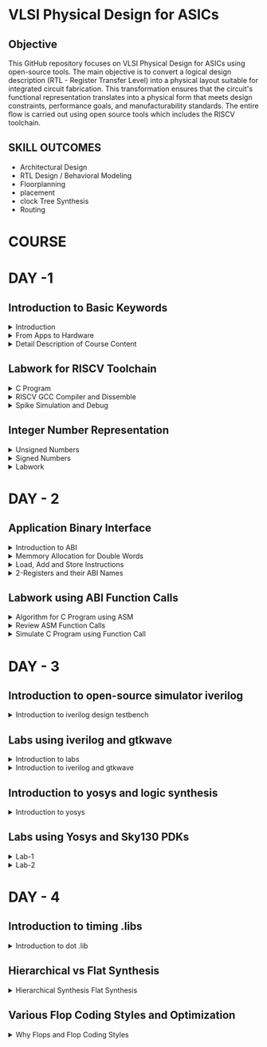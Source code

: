 # VLSI Physical Design for ASICs
## Objective
This GitHub repository focuses on VLSI Physical Design for ASICs using open-source tools. The main objective is to convert a logical design description (RTL - Register Transfer Level) into a physical layout suitable for integrated circuit fabrication. This transformation ensures that the circuit's functional representation translates into a physical form that meets design constraints, performance goals, and manufacturability standards. The entire flow is carried out using open source tools which includes the RISCV toolchain.

## SKILL OUTCOMES
+ Architectural Design
+ RTL Design / Behavioral Modeling
+ Floorplanning
+ placement
+ clock Tree Synthesis
+ Routing


# COURSE
# DAY -1
## Introduction to Basic Keywords
<details>
<summary>Introduction</summary>
	
- **ISA (Instruction Set Archhitecture)**
  - ISA defines the interface between a computer's hardware and its software, specifically how the processor and its components interact with the software instructions that drive the execution of tasks.
  - It encompasses a set of instructions, addressing modes, data types, registers, memory organization, and the mechanisms for executing and managing instructions.

- **RISC-V (Reduced Instruction Set Computing - Five)**.
  - It is an open-source Instruction Set Architecture (ISA) that has gained significant attention and adoption in the world of computer architecture and semiconductor design.
  - RISC architectures simplify the instruction set by focusing on a smaller set of instructions, each of which can be executed in a single clock cycle. This approach usually leads to faster execution of individual instructions. 

<img width="536" alt="image" src="https://github.com/PoojaR07/pes_asic_class/assets/135737910/e31d7c49-7160-443f-b73f-585cde8f3419">
</details>

<details>
<summary>From Apps to Hardware</summary>

1. **Apps:** Application software, often referred to simply as "applications" or "apps," is a type of computer software that is designed to perform specific tasks or functions for end-users.
2. **System software:** System software refers to a category of computer software that acts as an intermediary between the hardware components of a computer system and the user-facing application software. It provides essential services, manages hardware resources, and enables the execution of application programs. System software plays a critical role in maintaining the overall functionality, security, and performance of a computer system.'
3. **Operating System:** The operating system is a fundamental piece of software that manages hardware resources and provides various services for both users and application programs. It controls tasks such as memory management, process scheduling, file system management, and user interface interaction. Examples of operating systems include Microsoft Windows, macOS, Linux, and Android.

4. **Compiler:** A compiler is a type of software tool that translates high-level programming code written by developers into assembly-level language.

5. **Assembler:** An assembler is a software tool that translates assembly language code into machine code or binary code that can be directly executed by a computer's processor.

6. **RTL:** RTL serves as an abstraction level in the design process that represents the behavior of a digital circuit in terms of registers and the operations that transfer data between them.

 7. **Hardware:** Hardware refers to the physical components of a computer system or any electronic device. It encompasses all the tangible parts that make up a computing or electronic device and enable it to perform various tasks.
</details>

<details>
<summary>Detail Description of Course Content</summary>

**Pseudo Instructions:** Pseudo-instructions are used to simplify programming, improve code readability, and reduce the number of explicit instructions a programmer needs to write. They are especially useful for common programming patterns that involve multiple instructions.
`Ex: li, mv`.

**Base Integer Instructions:** The term "base integer instructions" refers to the fundamental set of instructions that form the foundation for performing basic arithmetic, logical, and data movement operations.
`Ex: add, sub, and, or, xor, sll`.

**Multiply Extension Intructions:** The RISC-V architecture includes a set of multiply and multiply-accumulate (MAC) extension instructions that enhance the instruction set to perform efficient multiplication and multiplication-accumulate operations.
`Ex: mul, mulh, mulhu, mulhsu`.

**Single and Double Precision Floating Point Extension:** The RISC-V architecture includes floating-point extensions that provide support for both single-precision (32-bit) and double-precision (64-bit) floating-point arithmetic operations. These extensions are often referred to as the "F" and "D" extensions, respectively. Floating-point arithmetic is essential for handling real numbers with fractional parts and for performing accurate calculations involving decimal values.

**Application Binary Interface:** ABI stands for "Application Binary Interface." It is a set of rules and conventions that govern how software components interact with each other at the binary level. The ABI defines various aspects of program execution, including how function calls are made, how parameters are passed and returned, how memory is allocated and managed, and more.

**Memory Allocation and Stack Pointer** 
- Memory allocation refers to the process of assigning and managing memory segments for various data structures, variables, and objects used by a program. It involves allocating memory space from the system's memory pool and releasing it when it is no longer needed to prevent memory leaks.
- The stack pointer is a register used by a program to keep track of the current position of the program's execution on the call stack. 
</details>

## Labwork for RISCV Toolchain
<details>
<summary>C Program</summary>

We wrote a C program for calculating the sum from 1 to n using a text editor, leafpad.

`leafpad sumton.c`
``` c
#include<stdio.h>

int main(){
	int i, sum=0, n=111;
	for (i=1;i<=n; ++i) {
	sum +=i;
	}
	printf("Sum of numbers from 1 to %d is %d \n",n,sum);
	return 0;
}
```
Using the gcc compiler, we compiled the program to get the output.

`gcc sumton.c`
`.\a.out`

<img width="850" alt="image" src="https://github.com/PoojaR07/pes_asic_class/assets/135737910/bd2cfc34-aeec-4c7d-81ce-6a902fe78a33">
</details>

<details>
<summary>RISCV GCC Compiler and Dissemble</summary>

Using the riscv gcc compiler, we compiled the C program.

`riscv64-unknown-elf-gcc -O1 -mabi=lp64 -march=rv64i -o sum1ton.o sum1ton.c`

Using `ls -ltr sum1ton.c`, we can check that the object file is created.

To get the dissembled ALP code for the C program, 

`riscv64-unknown-elf-objdump -d sum1ton.o | less` .

In order to view the main section, type 
`/main`.
Here, since we used -O1 optimisation, the number of instructions are 15.

<img width="500" alt="image" src="https://github.com/PoojaR07/pes_asic_class/assets/135737910/93402d4c-2c60-4499-93e7-57187b1636a7">

When we use -Ofast optimisation, we can see that the number of instructions have been reduced to 12.

<img width="500" alt="image" src="https://github.com/PoojaR07/pes_asic_class/assets/135737910/e3ad8b0f-ce56-4820-a3f0-8a3008d6a620">


- -Onumber : level of optimisation required
- -mabi : specifies the ABI (Application Binary Interface) to be used during code generation according to the requirements
- -march : specifies target architecture

In order to view the different options available for these fields, use the following commands

go to the directory where riscv64-unkonwn-elf is present

- -O1 : ``` riscv64-unkonwn-elf --help=optimizer```
- -mabi : ```riscv64-unknown-elf-gcc --target-help```
- -march : ```riscv64-unknown-elf-gcc --target-help```

For different instances,
- use the command ```riscv64-unknown-elf-objdump -d 1_to_N.o | less```
- use ``` /instance``` to search for an instance 
- press ENTER
- press ```n``` to search next occurance
- press ```N``` to search for previous occurance. 
- use ```esc :q``` to quit
</details>

<details>
<summary>Spike Simulation and Debug</summary>

`spike pk sum1ton.o` is used to check whether the instructions produced are right to give the correct output.

<img width="550" alt="image" src="https://github.com/PoojaR07/pes_asic_class/assets/135737910/f127a61f-99df-4eb1-87cd-8ac76f9baf77">


`spike -d pk sum1ton.c` is used for debugging.

The contents of the registers can also be viewed.

<img width="550" alt="image" src="https://github.com/PoojaR07/pes_asic_class/assets/135737910/aeff2764-1f92-47ad-97d2-441bcbe2b95f">

- press ENTER : to show the first line and successive ENTER to show successive lines
- reg 0 a2 : to check content of register a2 0th core
- q : to quit the debug process
</details>

## Integer Number Representation 

<details>
<summary>Unsigned Numbers</summary>
	
- Unsigned numbers, also known as non-negative numbers, are numerical values that represent magnitudes without indicating direction or sign.
- Range: [0, (2^n)-1 ]
</details>

<details>
<summary>Signed Numbers</summary>
	
- Signed numbers are numerical values that can represent both positive and negative magnitudes, along with zero.
- Range : Positive : [0 , 2^(n-1)-1]
          Negative : [-1 to 2^(n-1)]
</details>

<details>
<summary>Labwork</summary>

We wrote a C program that shows the maximum and minimum values of 64bit unsigned numbers.

``` c
#include <stdio.h>
#include <math.h>

int main(){
	unsigned long long int max = (unsigned long long int) (pow(2,64) -1);
	unsigned long long int min = (unsigned long long int) (pow(2,64) *(-1));
	printf("lowest number represented by unsigned 64-bit integer is %llu\n",min);
	printf("highest number represented by unsigned 64-bit integer is %llu\n",max);
	return 0;
}
```
<img width="650" alt="image" src="https://github.com/PoojaR07/pes_asic_class/assets/135737910/ada3cb30-7388-422a-82bc-3db70ce41d5e">


We wrote a C program that shows the maximum and minimum values of 64bit signed numbers.
``` c
#include <stdio.h>
#include <math.h>

int main(){
	long long int max = (long long int) (pow(2,63) -1);
	long long int min = (long long int) (pow(2,63) *(-1));
	printf("lowest number represented by signed 64-bit integer is %lld\n",min);
	printf("highest number represented by signed 64-bit integer is %lld\n",max);
	return 0;
}
```

<img width="700" alt="image" src="https://github.com/PoojaR07/pes_asic_class/assets/135737910/4561defd-7246-4a4a-97dc-d0c7b0d2f9e8">
</details>

# DAY - 2
## Application Binary Interface

<details>
<summary>Introduction to ABI</summary>
	
+ An Application Binary Interface (ABI) is a set of rules and conventions that dictate how binary code interacts with and communicates with other binary code, typically at the level of machine code or compiled code. In simpler terms, it defines the interface between two software components or systems that are written in different programming languages, compiled by different compilers, or running on different hardware architectures.
+ The ABI is crucial for enabling interoperability between different software components, such as different libraries, object files, or even entire programs. It allows components compiled independently and potentially on different platforms to work seamlessly together by adhering to a common set of rules for communication and data representation.
</details>

<details>
<summary>Memmory Allocation for Double Words</summary>
	
64-bit number (or any multi-byte value) can be loaded into memory in little-endian or big-endian. It involves understanding the byte order and arranging the bytes accordingly
1. **Little-Endian:**
In little-endian representation, you store the least significant byte (LSB) at the lowest memory address and the most significant byte (MSB) at the highest memory address.
2. **Big-Endian:**
In big-endian representation, you store the most significant byte (MSB) at the lowest memory address and the least significant byte (LSB) at the highest memory address.
#### For example, consider the 64-bit hexadecimal value 0x0123456789ABCDEF. 
In Little-Endian representation, it would be stored as follows in memory:

<img width="453" alt="image" src="https://github.com/Veda1809/pes_asic_class/assets/142098395/8c63e751-8882-4b1e-a2f8-84da628ee604">


In Big-Endian representation, it would be stored as follows in memory:

<img width="454" alt="image" src="https://github.com/Veda1809/pes_asic_class/assets/142098395/3954540e-800f-4503-97ef-6c77daacd058">
</details>

<details>
<summary>Load, Add and Store Instructions</summary>
	
Load, Add, and Store instructions are fundamental operations in computer architecture and assembly programming. They are often used to manipulate data within a computer's memory and registers.
1. **Load Instructions:**
Load instructions are used to transfer data from memory to registers. They allow you to fetch data from a specified memory address and place it into a register for further processing.

Example `ld x6, 8(x5)`

In this Example
- `ld` is the load double-word instruction.
- `x6` is the destination register.
- `8(x5)` is the memory address pointed to by register `x5` (base address + offset).
2. **Store Instructions:**
Store instructions are used to write data from registers into memory.They store values from registers into memory addresses

Example `sd x8, 8(x9)`

In this Example
- `sd` is the store double-word instruction.
- `x8` is the source register.
- `8(x9)` is the memory address pointed to by register `x9` (base address + offset).
3. Add Instructions:
  Add instructions are used to perform addition operations on registers. They add the values of two source registers and store the result in a destination register.

Example `add x9, x10, x11`

In this Example
- `add` is the add instruction.
- `x9` is the destination register.
- `x10` and `x11` are the source registers.
</details>

<details>
<summary>2-Registers and their ABI Names</summary>
	
The choice of the number of registers in a processor's architecture, such as the RISC-V RV64 architecture with its 32 general-purpose registers, involves a trade-off between various factors. While modern processors can have more registers but increasing the number of registers could lead to larger instructions, which would take up more memory and potentially slow down instruction fetch and decode.
#### ABI Names
ABI names for registers serve as a standardized way to designate the purpose and usage of specific registers within a software ecosystem. These names play a critical role in maintaining compatibility, optimizing code generation, and facilitating communication between different software components. 

<img width="430" alt="image" src="https://github.com/Veda1809/pes_asic_class/assets/142098395/3b7aed64-37cd-492f-b9b5-cd840103566a">
</details>

## Labwork using ABI Function Calls
<details>
<summary>Algorithm for C Program using ASM</summary>
	
- Incorporating assembly language code into a C program can be done using inline assembly or by linking separate assembly files with your C code.
- When you call an assembly function from your C code, the C calling convention is followed, including pushing arguments onto the stack or passing them in registers as required.
- The program executes the assembly function, following the assembly instructions you've provided.
</details>

<details>
<summary>Review ASM Function Calls</summary>
	
- We wrote C code in one file and your assembly code in a separate file.
- In the assembly file, we declared assembly functions with appropriate signatures that match the calling conventions of your platform.

**C Program**
`1to9_custom.c`
  ``` c
  #include <stdio.h>
  
  extern int load(int x, int y);
  
  int main()
  {
    int result = 0;
    int count = 9;
    result = load(0x0, count+1);
    printf("Sum of numbers from 1 to 9 is %d\n", result);
  }
```
<img width="517" alt="image" src="https://github.com/PoojaR07/pes_asic_class/assets/135737910/bc30c09e-f799-4741-8881-07870adec1bb">

`load.s`
``` s
.section .text
.global load
.type load, @function

load:

add a4, a0, zero
add a2, a0, a1
add a3, a0, zero

loop:

add a4, a3, a4
addi a3, a3, 1
blt a3, a2, loop
add a0, a4, zero
ret
```
<img width="517" alt="image" src="https://github.com/PoojaR07/pes_asic_class/assets/135737910/444090c4-0bd0-4669-b752-55cb4143cfed">
</details>

<details>
<summary>Simulate C Program using Function Call</summary>
	
**Compilation:** To compile C code and Asseembly file use the command

`riscv64-unknown-elf-gcc -O1 -mabi=lp64 -march=rv64i -o 1to9_custom.o 1to9_custom.c load.s` 

this would generate object file `1to9_custom.o`.

**Execution:** To execute the object file run the command 

`spike pk 1to9_custom.o`

<img width="800" alt="image" src="https://github.com/PoojaR07/pes_asic_class/assets/135737910/8395e667-485a-414f-b51d-fee5028b5059">
</details>

# DAY - 3
## Introduction to open-source simulator iverilog

<details>
<summary>Introduction to iverilog design testbench</summary>
	
- **Simulator**
  - Simulator is the tool used for simulating the design and iverilog is the tool used for this course.
  - RTL design is checked for adherence to the spec by simulating the design.

- **Design**.
  - Design is the actual Verilog code or set of verilog codes which has the intended functionality to meet with required specifications.

- **Testbench**
  - Testbench is the setup to apply stimulus(test_vectors) to the design to check its functionality.
<img width="600" alt="image" src="https://github.com/PoojaR07/pes_asic_class/assets/135737910/eb806b04-e6c0-4b03-8214-80cf0183ad76">

- **How simulator works?**.
  - simulator looks for the changes on the input signals.
  - Upon changes to the input the output is evaluated.
 
- **GTKWave**
  - Used for viewing the simulated waveforms.
    
- **iverilog based simulation flow**
<img width="600" alt="image" src="https://github.com/PoojaR07/pes_asic_class/assets/135737910/0bbdc2e2-0b2a-4b26-8ed0-7eae4c7e3bf6">
</details>

## Labs using iverilog and gtkwave

<details>
<summary>Introduction to labs</summary>
	
- **Environment setup for running labs**
  
<img width="600" alt="image" src="https://github.com/PoojaR07/pes_asic_class/assets/135737910/1850bed7-a7db-46de-ba43-f850697d6e26">
</details>

<details>
<summary>Introduction to iverilog and gtkwave</summary>
	
- **Simulating 2:1 mux using iverilog and gtkwave**
- **Design**
<img width="500" alt="image" src="https://github.com/PoojaR07/pes_asic_class/assets/135737910/553ec117-c836-47ab-a63b-9bb064a91b38">

- **Testbench**
<img width="500" alt="image" src="https://github.com/PoojaR07/pes_asic_class/assets/135737910/6cc2b11f-f47b-4830-8bee-731da772712d">

- **Simulated waveform in gtkwave**
<img width="600" alt="image" src="https://github.com/PoojaR07/pes_asic_class/assets/135737910/54e7f0aa-7967-461f-bfbc-6e47f649ff9f">

</details>

## Introduction to yosys and logic synthesis
<details>
<summary>Introduction to yosys</summary>

 <img width="600" alt="image" src="https://github.com/PoojaR07/pes_asic_class/assets/135737910/d35aae33-f873-4e82-a052-b111a9f6d733">
 
- **Synthesizer**
- A tool used for converting the RTL to netlist.
- Yosys is the synthesizer tool used in this course.

- **Synthesis**
- RTL to Gate level translation.
- The design is converted into gates and the connections are made between the gates.
- This is given out as a file called netlist.

- **What is .lib?**
- Collection of logic modules.
- Includes basic logic gates like AND, OR, NOT,etc.
- Different flavours of same gate.

- **Faster cells vs slow cells**
- load in digital logic circuit-> Capacitance
- Faster the charging/discharging of capacitance -> lesser the cell delay
  	- to charge/discharge the capacitance fast, we need transistors capable of sourcing more current.
  	- Wider transistors -> Low Delay -> More area and power as well.
  	- Narrow transistors -> More delay -> Less area and power
  	- Faster cells do not come free, they come at penalty of area and power.
</details>

## Labs using Yosys and Sky130 PDKs
<details>
<summary>Lab-1</summary>
	
- **Invoking yosys**
<img width="500" alt="image" src="https://github.com/PoojaR07/pes_asic_class/assets/135737910/c4f34f94-27e2-4f60-a6eb-55b6fe1b299b">

- **Synthesizing 2:1 mux**
<img width="500" alt="image" src="https://github.com/PoojaR07/pes_asic_class/assets/135737910/29f429af-ec5e-44db-898e-bcd4141b60d1">
<img width="500" alt="image" src="https://github.com/PoojaR07/pes_asic_class/assets/135737910/2e049f37-0d9e-4fa1-9e61-946c2ef5e2e0">

- **Synthesis result**
<img width="600" alt="image" src="https://github.com/PoojaR07/pes_asic_class/assets/135737910/81567934-02e3-4d54-ac2f-bf1eef1744d4">
</details>

<details>
<summary>Lab-2</summary>
	
- **Netlist with extra information**
<img width="500" alt="image" src="https://github.com/PoojaR07/pes_asic_class/assets/135737910/e07fe6c3-966c-44f5-bd43-05a6786ed586">

- **Smaller netlist**
<img width="500" alt="image" src="https://github.com/PoojaR07/pes_asic_class/assets/135737910/763b3bc6-aa03-4b93-9180-c66719374dce">

</details>

# DAY - 4
## Introduction to timing .libs

<details>
<summary> Introduction to dot .lib </summary>

- **Contents in .lib file**
<img width="500" alt="image" src="https://github.com/PoojaR07/pes_asic_class/assets/135737910/1c434a8f-cfea-4004-8a7a-85bff486261a">

- Frst line the .lib file contains
	- tt : indicates variations due to process and here it indicates Typical Process.
  	- 025C : indicates the variations due to temperatures where the silicon will be used.
  	- 1v80 : indicates the variations due to the voltage levels where the silicon will be incorporated.

- **Various parameters**
<img width="500" alt="image" src="https://github.com/PoojaR07/pes_asic_class/assets/135737910/b7527017-3e60-4c79-a5a8-3612c8555dd7">

- **Power consumption and area comparison**
<img width="500" alt="image" src="https://github.com/PoojaR07/pes_asic_class/assets/135737910/a6dc1db5-f6ab-4d84-8cab-7c6062e2a6b6">

</details>

## Hierarchical vs Flat Synthesis
<details>
<summary> Hierarchical Synthesis Flat Synthesis </summary>

- **Hierarchical Synthesis** - Hierarchical synthesis is an approach in digital design and logic synthesis where complex designs are broken down into smaller, more manageable modules or sub-circuits, and each module is synthesized individually. These synthesized modules are then integrated back into the overall design hierarchy. This approach helps manage the complexity of large designs and allows designers to work on different parts of the design independently.
- Here we use mutiple module.v and invoke yosys
<img width="700" alt="image" src="https://github.com/PoojaR07/pes_asic_class/assets/135737910/942896f2-8a9d-44cf-bff6-e43774f9ac34">

- synth -top multiple_modules to set it as top module
<img width="400" alt="image" src="https://github.com/PoojaR07/pes_asic_class/assets/135737910/cd097238-4a95-4f81-8865-003b0e41680e">

- To view the netlist show multiple_modules
<img width="500" alt="image" src="https://github.com/PoojaR07/pes_asic_class/assets/135737910/aec962d9-7ad2-442c-a963-12c8e8439059">

- !gvim multiple_modules_hier.v
<img width="500" alt="image" src="https://github.com/PoojaR07/pes_asic_class/assets/135737910/5c9256a2-06bf-4995-bd38-1437ba883b46">

- **Flattened Synthesis** - Flattened synthesis is the opposite of hierarchical synthesis. Instead of maintaining the hierarchical structure of the design during synthesis, flattened synthesis combines all modules and sub-modules into a single, flat representation
- netlist
<img width="500" alt="image" src="https://github.com/PoojaR07/pes_asic_class/assets/135737910/4695badb-fd6e-4081-b29d-d8007e5a1627">

- !gvim multiple_modules_flat.v
<img width="500" alt="image" src="https://github.com/PoojaR07/pes_asic_class/assets/135737910/87e0ba3b-156a-41cb-bc54-8f93e8f9ab60">

</details>

## Various Flop Coding Styles and Optimization

<details>
<summary>Why Flops and Flop Coding Styles</summary>

**Why do we need a Flop?** 
- A flip-flop (often abbreviated as "flop") is a fundamental building block in digital circuit design.
- It's a type of sequential logic element that stores binary information (0 or 1) and can change its output based on clock signals and input values.
- In a combinational circuit, the output changes after the propagation delay of the circuit once inputs are changed.
- During the propagation of data, if there are different paths with different propagation delays, then a glitch might occur.
- There will be multiple glitches for multiple combinational circuits.
- Hence, we need flops to store the data from the combinational circuits.

**D Flip-Flop with Asynchronous Reset** 
-  When the reset is high, the output of the flip-flop is forced to 0, irrespective of the clock signal.
-  Else, on the positive edge of the clock, the stored value is updated at the output.
  
+ `gvim dff_asyncres_syncres.v`
<img width="500" alt="image" src="https://github.com/PoojaR07/pes_asic_class/assets/135737910/83d93978-474e-4a56-bcb9-539f48a02d35">

**D Flip_Flop with Asynchronous Set** 
-  When the set is high, the output of the flip-flop is forced to 1, irrespective of the clock signal.
-  Else, on positive edge of the clock, the stored value is updated at the output.
  
+ `gvim dff_async_set.v`
<img width="500" alt="image" src="https://github.com/PoojaR07/pes_asic_class/assets/135737910/668b62b3-95ce-40e5-9937-a3301645cee4">


**D Flip-Flop with Synchronous Reset** 
-  When the reset is high on the positive edge of the clock, the output of the flip-flop is forced to 0.
-  Else, on the positive edge of the clock, the stored value is updated at the output.
  
+ `gvim dff_syncres.v` 
<img width="500" alt="image" src="https://github.com/PoojaR07/pes_asic_class/assets/135737910/10d89d8c-4d30-47f1-ac1f-938bf393356c">

**D Flip-Flop with Asynchronous Reset and Synchronous Reset** 
-  When the asynchronous resest is high, the output is forced to 0.
-  When the synchronous reset is high at the positive edge of the clock, the output is forced to 0.
-  Else, on the positive edge of the clock, the stored value is updated at the output.
-  Here, it is a combination of both synchronous and asynchronous reset DFF.

+ `gvim dff_asyncres_syncres.v`
<img width="500" alt="image" src="https://github.com/PoojaR07/pes_asic_class/assets/135737910/63f16667-af33-4ac5-b5ee-e02c853a36c8">
</details>
